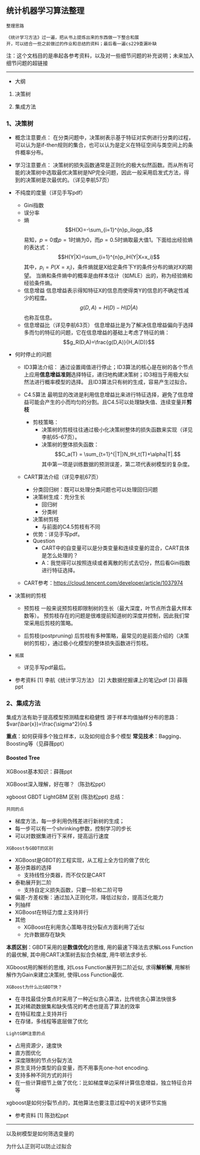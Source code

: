 ## 统计机器学习算法整理

    整理思路

    《统计学习方法》过一遍，把从书上提炼出来的东西做一下整合和展
    开，可以结合一些之前做过的作业和总结的资料；最后看一遍cs229查漏补缺

注：这个文档目的是串起各参考资料，以及对一些细节问题的补充说明；未来加入细节问题的超链接

----

- 大纲

1. 决策树

1. 集成方法

### 1、决策树

- 概念注意要点：
在分类问题中，决策树表示基于特征对实例进行分类的过程，可以认为是if-then规则的集合，也可以认为是定义在特征空间与类空间上的条件概率分布。

- 学习注意要点：
决策树的损失函数通常是正则化的极大似然函数。而从所有可能的决策树中选取最优决策树是NP完全问题，因此一般采用启发式方法，得到的决策树是次最优的。（详见李航57页）

- 不纯度的度量（详见手写pdf）
  - Gini指数
  - 误分率
  - 熵
  $$H(X)=-\sum_{i=1}^{n}p_ilogp_i$$
  易知，$p=0$或$p=1$时熵为0，而$p=0.5$时熵取最大值1。下面给出经验熵的表达式：
  $$H(Y|X)=\sum_{i=1}^{n}p_iH(Y|X=x_i)$$
  其中，$p_i=P(X=x_i)$，条件熵就是X给定条件下Y的条件分布的熵对X的期望。
  当熵和条件熵中的概率是由样本估计（如MLE）出的，称为经验熵和经验条件熵。
  - 信息增益
  信息增益表示得知特征X的信息而使得类Y的信息的不确定性减少的程度。
  $$g(D, A)=H(D)-H(D|A)$$
  也称互信息。
  - 信息增益比（详见李航63页）
  信息增益比是为了解决信息增益偏向于选择多而匀的特征的问题，它在信息增益的基础上考虑了特征的熵：
  $$g_R(D,A)=\frac{g(D,A)}{H_A(D)}$$

- 何时停止的问题
  - ID3算法介绍：
    通过设置阈值进行停止；ID3算法的核心是在树的各个节点上应用**信息增益准则**选择特征，递归地构建决策树；ID3相当于用极大似然法进行概率模型的选择。
    且ID3算法只有树的生成，容易产生过拟合。
  
  - C4.5算法
    最明显的改进是利用信息增益比来进行特征选择，避免了信息增益可能会产生的小而均匀的分割。且C4.5可以处理缺失值、连续变量并**剪枝**
    - 剪枝策略：
      - 决策树的剪枝往往通过极小化决策树整体的损失函数来实现（详见李航65-67页）。
      - 决策树的整体损失函数：$$C_a(T) = \sum_{t=1}^{|T|}N_tH_t(T)+\alpha|T|.$$
      其中第一项是训练数据的预测误差，第二项代表树模型的复杂度。

  - CART算法介绍（详见李航67页）
    - 分类回归树：既可以处理分类问题也可以处理回归问题
    - 决策树生成：充分生长
      - 回归树
      - 分类树
    - 决策树剪枝
      - 与前面的C4.5剪枝有不同
    - 优势：详见手写pdf。
    - Question
      - CART中的自变量可以是分类变量和连续变量的混合，CART具体是怎么处理的？
      - A：我觉得可以按照连续或者离散的形式去切分，然后看Gini指数进行特征选择。
  - CART参考：https://cloud.tencent.com/developer/article/1037974

- 决策树的剪枝
  - 预剪枝
  一般来说预剪枝即限制树的生长（最大深度，叶节点所含最大样本数等）。
  预剪枝存在的问题是很难提前知道树的深度并控制，因此我们常常采用后剪枝的策略。

  - 后剪枝(postpruning)
  后剪枝有多种策略，最常见的是前面介绍的（决策树的剪枝），通过极小化模型的整体损失函数进行剪枝。

  

- `拓展`
  - 详见手写pdf最后。
    

- 参考资料
[1] 李航《统计学习方法》
[2] 大数据挖掘课上的笔记pdf
[3] 薛薇ppt

### 2、集成方法

集成方法有助于提高模型预测精度和稳健性
源于样本均值抽样分布的思路：$var(\bar{x})=\frac{\sigma^2}{n}.$

**重点**：如何获得多个独立样本，以及如何组合多个模型
**常见技术**：Bagging、Boosting等（见薛薇ppt）

#### Boosted Tree

XGBoost基本知识：薛薇ppt

XGBoost深入理解，好在哪？（陈劲松ppt）

xgboost GBDT LightGBM 区别 (陈劲松ppt)
总结：

`共同的点`
  - 梯度方法，每一步利用伪残差进行新树的生成；
  - 每一步可以有一个shrinking参数，控制学习的步长
  - 可以对数据集进行下采样，提高运行速度

`XGBoost与GBDT的区别`
  - XGBoost是GBDT的工程实现，从工程上全方位的做了优化
  - 基分类器的选择
    - 支持线性分类器，而不仅仅是CART
  - 泰勒展开到二阶
    - 支持自定义损失函数，只要一阶和二阶可导
  - 偏差-方差权衡：通过加入正则化项，降低过拟合，提高泛化能力
  - 列抽样
  - XGBoost在特征力度上支持并行
  - 其他
    - XGBoost在利用贪心策略寻找分裂点方面利用了近似
    - 允许数据存在缺失

**本质区别**：GBDT采用的是**数值优化**的思维, 用的最速下降法去求解Loss Function的最优解, 其中用CART决策树去拟合负梯度, 用牛顿法求步长.

XGboost用的解析的思维, 对Loss Function展开到二阶近似, 求得**解析解**, 用解析解作为Gain来建立决策树, 使得Loss Function最优.


`XGBoost为什么比GBDT快？`
  - 在寻找最佳分类点时采用了一种近似贪心算法，比传统贪心算法快很多
  - 其对稀疏数据集和缺失情况的考虑也提高了算法的效率
  - 在特征粒度上支持并行
  - 在存储，多线程等底层做了优化

`LightGBM注意的点`
  - 占用资源少，速度快
  - 直方图优化
  - 深度限制的节点分裂方法
  - 原生支持分类型的自变量，而不用事先one-hot encoding.
  - 支持多种不同方式的并行
  - 在一些计算细节上做了优化：比如梯度单边采样计算信息增益，独立特征合并等
  

xgboost是如何分裂节点的，其他算法也要注意过程中的关键环节实施


- 参考资料
[1] 陈劲松ppt

---

以及树模型是如何筛选变量的

为什么L正则可以防止过拟合